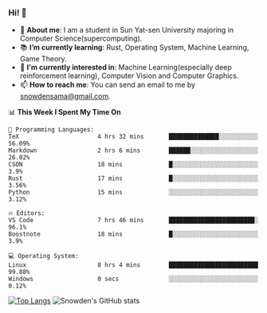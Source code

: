 ### Hi! 👋

+ :school: **About me**: I am a student in Sun Yat-sen University majoring in Computer Science(supercomputing).
+ :books: **I’m currently learning**: Rust, Operating System, Machine Learning, Game Theory.
+ :lollipop: **I'm currently interested in**: Machine Learning(especially deep reinforcement learning), Computer Vision and Computer Graphics.
+ 📫 **How to reach me**: You can send an email to me by snowdensama@gmail.com.

<!--START_SECTION:waka-->
📊 **This Week I Spent My Time On** 

```text
💬 Programming Languages: 
TeX                      4 hrs 32 mins       ██████████████░░░░░░░░░░░   56.09% 
Markdown                 2 hrs 6 mins        ██████░░░░░░░░░░░░░░░░░░░   26.02% 
CSON                     18 mins             █░░░░░░░░░░░░░░░░░░░░░░░░   3.9% 
Rust                     17 mins             █░░░░░░░░░░░░░░░░░░░░░░░░   3.56% 
Python                   15 mins             ░░░░░░░░░░░░░░░░░░░░░░░░░   3.12%

🔥 Editors: 
VS Code                  7 hrs 46 mins       ████████████████████████░   96.1% 
Boostnote                18 mins             █░░░░░░░░░░░░░░░░░░░░░░░░   3.9%

💻 Operating System: 
Linux                    8 hrs 4 mins        █████████████████████████   99.88% 
Windows                  0 secs              ░░░░░░░░░░░░░░░░░░░░░░░░░   0.12%

```


<!--END_SECTION:waka-->


[![Top Langs](https://github-readme-stats.vercel.app/api/top-langs/?username=lixk28&langs_count=8&layout=compact&hide_border=true)](https://github.com/lixk28/github-readme-stats)
![Snowden's GitHub stats](https://github-readme-stats.vercel.app/api?username=lixk28&show_icons=true&hide_border=true&count_private=true)



<!--
**lixk28/lixk28** is a ✨ _special_ ✨ repository because its `README.md` (this file) appears on your GitHub profile.

Here are some ideas to get you started:

- 🔭 I’m currently working on ...
- 🌱 I’m currently learning ...
- 👯 I’m looking to collaborate on ...
- 🤔 I’m looking for help with ...
- 💬 Ask me about ...
- 📫 How to reach me: ...
- 😄 Pronouns: ...
- ⚡ Fun fact: ...
  -->
